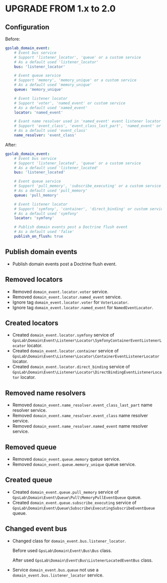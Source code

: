 UPGRADE FROM 1.x to 2.0
=======================

Configuration
-------------

Before:

```yml
gpslab_domain_event:
    # Event bus service
    # Support 'listener_locator', 'queue' or a custom service
    # As a default used 'listener_locator'
    bus: 'listener_locator'

    # Event queue service
    # Support 'memory', 'memory_unique' or a custom service
    # As a default used 'memory_unique'
    queue: 'memory_unique'

    # Event listener locator
    # Support 'voter', 'named_event' or custom service
    # As a default used 'named_event'
    locator: 'named_event'

    # Evant name resolver used in 'named_event' event listener locator
    # Support 'event_class', 'event_class_last_part', 'named_event' or a custom service
    # As a default used 'event_class'
    name_resolver: 'event_class'
```

After:

```yml
gpslab_domain_event:
    # Event bus service
    # Support 'listener_located', 'queue' or a custom service
    # As a default used 'listener_located'
    bus: 'listener_located'

    # Event queue service
    # Support 'pull_memory', 'subscribe_executing' or a custom service
    # As a default used 'pull_memory'
    queue: 'pull_memory'

    # Event listener locator
    # Support 'symfony', 'container', 'direct_binding' or custom service
    # As a default used 'symfony'
    locator: 'symfony'

    # Publish domain events post a Doctrine flush event
    # As a default used 'false'
    publish_on_flush: true
```

Publish domain events
---------------------

* Publish domain events post a Doctrine flush event.

Removed locators
----------------

* Removed `domain_event.locator.voter` service.
* Removed `domain_event.locator.named_event` service.
* Ignore tag `domain_event.locator.voter` for `VoterLocator`.
* Ignore tag `domain_event.locator.named_event` for `NamedEventLocator`.

Created locators
----------------

* Created `domain_event.locator.symfony` service of
   `GpsLab\Domain\Event\Listener\Locator\SymfonyContainerEventListenerLocator` locator.
* Created `domain_event.locator.container` service of
   `GpsLab\Domain\Event\Listener\Locator\ContainerEventListenerLocator` locator.
* Created `domain_event.locator.direct_binding` service of
   `GpsLab\Domain\Event\Listener\Locator\DirectBindingEventListenerLocator` locator.

Removed name resolvers
----------------------

* Removed `domain_event.name_resolver.event_class_last_part` name resolver service.
* Removed `domain_event.name_resolver.event_class` name resolver service.
* Removed `domain_event.name_resolver.named_event` name resolver service.

Removed queue
-------------

* Removed `domain_event.queue.memory` queue service.
* Removed `domain_event.queue.memory_unique` queue service.

Created queue
-------------

* Created `domain_event.queue.pull_memory` service of `GpsLab\Domain\Event\Queue\Pull\MemoryPullEventQueue` queue.
* Created `domain_event.queue.subscribe_executing` service of
   `GpsLab\Domain\Event\Queue\Subscribe\ExecutingSubscribeEventQueue` queue.

Changed event bus
-----------------

* Changed class for `domain_event.bus.listener_locator`.

   Before used `GpsLab\Domain\Event\Bus\Bus` class.

   After used `GpsLab\Domain\Event\Bus\ListenerLocatedEventBus` class.

* Service `domain_event.bus.queue` not use a `domain_event.bus.listener_locator` service.
